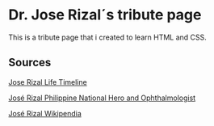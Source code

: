 # Dr. Jose Rizal´s tribute page
This is a tribute page that i created to learn HTML and CSS.

## Sources 
[Jose Rizal Life Timeline](https://biography.yourdictionary.com/answers/biography/jose-rizal-life-timeline.html)

[José Rizal Philippine National Hero and Ophthalmologist](https://jamanetwork.com/journals/jamaophthalmology/fullarticle/265463) 

[José Rizal Wikipendia](https://en.wikipedia.org/wiki/José_Rizal) 
